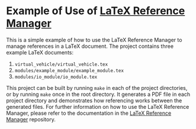 # Example of Use of [LaTeX Reference Manager](https://github.com/bringauto/latex-references-manager)

This is a simple example of how to use the LaTeX Reference Manager to manage references in a LaTeX document. The project contains three example LaTeX documents:

1. `virtual_vehicle/virtual_vehicle.tex`
2. `modules/example_module/example_module.tex`
3. `modules/io_module/io_module.tex`

This project can be built by running `make` in each of the project directories, or by running `make` once in the root directory. It generates a PDF file in each project directory and demonstrates how referencing works between the generated files. For further information on how to use the LaTeX Reference Manager, please refer to the documentation in the [LaTeX Reference Manager](https://github.com/bringauto/latex-references-manager) repository.
